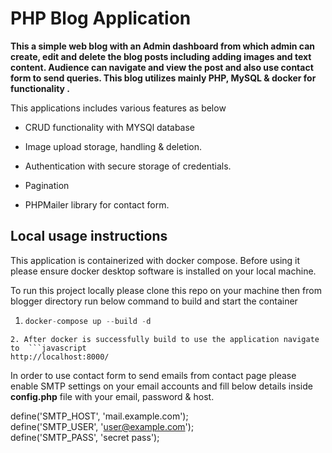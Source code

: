 # PHP Blog Application

**This a simple web blog with an Admin dashboard from which admin can create, edit and delete the blog posts including adding images and text content. Audience can navigate and view the post and also use contact form to send queries. This blog utilizes mainly PHP, MySQL & docker for functionality .**

This applications includes various features as below

- CRUD functionality with MYSQl database

- Image upload storage, handling & deletion.

- Authentication with secure storage of credentials.

- Pagination

- PHPMailer library for contact form.

## Local usage instructions

This application is containerized with docker compose. Before using it please ensure docker desktop software is installed on your local machine.

To run this project locally please clone this repo on your machine then from blogger directory run below command to build and start the container

1.  ```javascript
    docker-compose up --build -d
    ```

````
2. After docker is successfully build to use the application navigate to  ```javascript
http://localhost:8000/
````

In order to use contact form to send emails from contact page please enable SMTP settings on your email accounts and fill below details inside **config.php** file with your email, password & host.

define('SMTP_HOST', 'mail.example.com');  
define('SMTP_USER', 'user@example.com');  
define('SMTP_PASS', 'secret pass');
